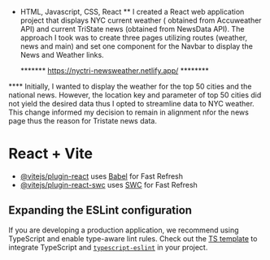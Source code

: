 
* HTML, Javascript, CSS, React
** I created a React web application project that displays NYC current weather ( obtained from Accuweather API) and current TriState news (obtained from NewsData API). The approach I took was to create three pages utilizing routes (weather, news and main) and set one component for the Navbar to display the News and Weather links.

  *******    https://nyctri-newsweather.netlify.app/   ********    


**** Initially, I wanted to display the weather for the top 50 cities and the national news. However, the location key and parameter of top 50 cities did not yield the desired data thus I opted to streamline data to NYC weather. This change informed my decision to remain in alignment nfor the news page thus the reason for Tristate news data.








# React + Vite


- [@vitejs/plugin-react](https://github.com/vitejs/vite-plugin-react/blob/main/packages/plugin-react/README.md) uses [Babel](https://babeljs.io/) for Fast Refresh
- [@vitejs/plugin-react-swc](https://github.com/vitejs/vite-plugin-react-swc) uses [SWC](https://swc.rs/) for Fast Refresh

## Expanding the ESLint configuration

If you are developing a production application, we recommend using TypeScript and enable type-aware lint rules. Check out the [TS template](https://github.com/vitejs/vite/tree/main/packages/create-vite/template-react-ts) to integrate TypeScript and [`typescript-eslint`](https://typescript-eslint.io) in your project.
